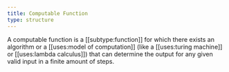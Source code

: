 ```yaml
---
title: Computable Function
type: structure
---
```


A computable function is a [[subtype:function]] for which there exists an algorithm or a [[uses:model of computation]] (like a [[uses:turing machine]] or [[uses:lambda calculus]]) that can determine the output for any given valid input in a finite amount of steps.

